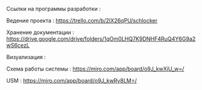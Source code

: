 Ссылки на программы разработки : 

Ведение проекта : https://trello.com/b/2IX26qPU/schlocker

Хранение документации : https://drive.google.com/drive/folders/1qOm0LHQ7K9DNHF4RuQ4Y6G9a2wS6cezL 

Визуализация : 

Схема работы системы : https://miro.com/app/board/o9J_kwXiU_w=/

USM : https://miro.com/app/board/o9J_kwRy8LM=/
